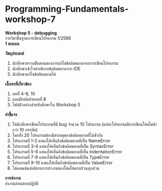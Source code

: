 # Programming-Fundamentals-workshop-7<br>

**Workshop 5 - debugging**<br>
รายวิชาพื้นฐานการเขียนโปรแกรม 1/2566<br>
**1 คะแนน**<br>

**วัตถุประสงค์**
1. นักศึกษาทราบขั้นตอนของการแก้ไขข้อผิดพลาดจากการเขียนโปรแกรม
2. นักศึกษาเข้าใจคำอธิบายข้อผิดพลาดจาก IDE
3. นักศึกษาแก้ไขข้อผิดพลาดได้

**เนื้อหาที่เกี่ยวข้อง**
1. บทที่ 4-8, 10
2. แบบฝึกหัดท้ายบทที่ 8
3. ไฟล์ตัวอย่างสำหรับศึกษาใน Workshop 5

**คำชี้แจง**
1. ให้นักศึกษาเขียนโปรแกรมที่มี bug จำนวน 10 โปรแกรม (แต่ละโปรแกรมมีการเขียนโค้ดไม่ต่ำกว่า 10 บรรทัด)
2. โดยทั้ง 20 โปรแกรมต้องมีสาเหตุของข้อผิดพลาดที่ไม่ซ้ำกัน
3. โปรแกรมที่ 1-2 แสดงให้เห็นถึงข้อผิดพลาดที่เป็น NameError <br>
4. โปรแกรมที่ 3-4 แสดงให้เห็นถึงข้อผิดพลาดที่เป็น SyntaxError <br>
5. โปรแกรมที่ 5-6 แสดงให้เห็นถึงข้อผิดพลาดที่เป็น IndentationError <br>
6. โปรแกรมที่ 7-8 แสดงให้เห็นถึงข้อผิดพลาดที่เป็น TypeError <br>
7. โปรแกรมที่ 9-10 แสดงให้เห็นถึงข้อผิดพลาดที่เป็น ValueError <br>
8. ใส่คอมเม้นท์อธิบายการทำงานของโค้ดให้ครบถ้วนทุกส่วน <br>

**การส่งงาน** <br>
ส่งงานก่อนสอบปฏิบัติ
